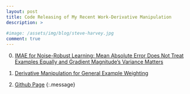 ```yaml
---
layout: post
title: Code Releasing of My Recent Work-Derivative Manipulation
description: >
  
#image: /assets/img/blog/steve-harvey.jpg
comment: true
---
```




0. [IMAE for Noise-Robust Learning: Mean Absolute Error Does Not Treat Examples Equally and Gradient Magnitude’s Variance Matters](../../my_docs/IMAE_Code_Illustration)

0. [Derivative Manipulation for General Example Weighting](../../my_docs/DM_Code_Illustration)

0. [Github Page](https://github.com/XinshaoAmosWang/DerivativeManipulation)
{:.message}


